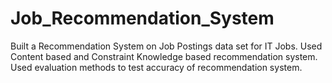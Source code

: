 # Job_Recommendation_System
Built a Recommendation System on Job Postings data set for IT Jobs. Used Content based and Constraint Knowledge based recommendation system. Used evaluation methods to test accuracy of recommendation system.

